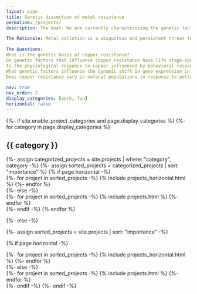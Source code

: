 ```yaml
---
layout: page
title: Genetic dissection of metal resistance
permalink: /projects/
description: The Goal: We are currently characterizing the genetic factors that influence copper resistance as a part of a broader goal to understand the genetic control of physiological and behavioral responses to heavy metal pollution.

The Rationale: Metal pollution is a ubiquitous and persistent threat to human and environmental health. Copper is a common pollutant and is an excellent “model metal” for studying heavy metal stress response: many of the genes that metabolize and detoxify copper also interact with non-essential heavy metals (e.g. lead and cadmium). Our work has demonstrated that copper resistance is phenotypically correlated with resistance to other metals (lead, cadmium, and others), with evidence of overlap in the genetic control of these resistance traits.
​
The Questions:
What is the genetic basis of copper resistance?
Do genetic factors that influence copper resistance have life stage-specific effects?
Is the physiological response to copper influenced by behavioral responses to copper stress?
What genetic factors influence the dynamic shift in gene expression in response to copper stress?
Does copper resistance vary in natural populations in response to pollution resulting from mining activities?
​
nav: true
nav_order: 2
display_categories: [work, fun]
horizontal: false
---
```


<!-- pages/projects.md -->
<div class="projects">
{%- if site.enable_project_categories and page.display_categories %}
  <!-- Display categorized projects -->
  {%- for category in page.display_categories %}
  <h2 class="category">{{ category }}</h2>
  {%- assign categorized_projects = site.projects | where: "category", category -%}
  {%- assign sorted_projects = categorized_projects | sort: "importance" %}
  <!-- Generate cards for each project -->
  {% if page.horizontal -%}
  <div class="container">
    <div class="row row-cols-2">
    {%- for project in sorted_projects -%}
      {% include projects_horizontal.html %}
    {%- endfor %}
    </div>
  </div>
  {%- else -%}
  <div class="grid">
    {%- for project in sorted_projects -%}
      {% include projects.html %}
    {%- endfor %}
  </div>
  {%- endif -%}
  {% endfor %}

{%- else -%}
<!-- Display projects without categories -->
  {%- assign sorted_projects = site.projects | sort: "importance" -%}
  <!-- Generate cards for each project -->
  {% if page.horizontal -%}
  <div class="container">
    <div class="row row-cols-2">
    {%- for project in sorted_projects -%}
      {% include projects_horizontal.html %}
    {%- endfor %}
    </div>
  </div>
  {%- else -%}
  <div class="grid">
    {%- for project in sorted_projects -%}
      {% include projects.html %}
    {%- endfor %}
  </div>
  {%- endif -%}
{%- endif -%}
</div>
